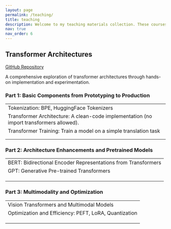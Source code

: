 ```yaml
---
layout: page
permalink: /teaching/
title: teaching
description: Welcome to my teaching materials collection. These courses are currently under development and will be continuously updated with new content and resources.
nav: true
nav_order: 6
---
```


<div class="course-container" markdown="1">
  <div class="course-card">
    <h2>Transformer Architectures</h2>
    <p><a href="https://github.com/xmarva/transformer-architectures"><i class="fab fa-github"></i> GitHub Repository</a></p>
    <p class="course-description">A comprehensive exploration of transformer architectures through hands-on implementation and experimentation.</p>
<div class="course-section">
  <h3>Part 1: Basic Components from Prototyping to Production</h3>
  <table class="table">
    <tbody>
      <tr>
        <td>Tokenization: BPE, HuggingFace Tokenizers</td>
      </tr>
      <tr>
        <td>Transformer Architecture: A clean-code implementation (no import transformers allowed).</td>
      </tr>
      <tr>
        <td>Transformer Training: Train a model on a simple translation task</td>
      </tr>
      <tr>
        <td></td>
      </tr>
      <tr>
        <td></td>
      </tr>
    </tbody>
  </table>
</div>

<div class="course-section">
  <h3>Part 2: Architecture Enhancements and Pretrained Models</h3>
  <table class="table">
    <tbody>
      <tr>
        <td>BERT: Bidirectional Encoder Representations from Transformers</td>
      </tr>
      <tr>
        <td>GPT: Generative Pre-trained Transformers</td>
      </tr>
      <tr>
        <td></td>
      </tr>
      <tr>
        <td></td>
      </tr>
      <tr>
        <td></td>
      </tr>
    </tbody>
  </table>
</div>

<div class="course-section">
  <h3>Part 3: Multimodality and Optimization</h3>
  <table class="table">
    <tbody>
      <tr>
        <td>Vision Transformers and Multimodal Models</td>
      </tr>
      <tr>
        <td>Optimization and Efficiency: PEFT, LoRA, Quantization</td>
      </tr>
      <tr>
        <td></td>
      </tr>
      <tr>
        <td></td>
      </tr>
      <tr>
        <td></td>
      </tr>
    </tbody>
  </table>
</div>
  </div>
</div>
<!-- Add this CSS to your _sass or assets/css file -->
<style>
.course-container {
  margin-bottom: 3rem;
}

.course-card {
  background-color: var(--global-bg-color);
  border-radius: 8px;
  box-shadow: 0 4px 12px rgba(0, 0, 0, 0.08);
  padding: 2rem;
  margin-bottom: 2rem;
  transition: box-shadow 0.3s ease;
  color: var(--global-text-color);
}

.course-card:hover {
  box-shadow: 0 6px 16px rgba(0, 0, 0, 0.12);
}

.course-card h2 {
  margin-top: 0;
  border-bottom: 1px solid var(--global-divider-color);
  padding-bottom: 0.75rem;
  color: var(--global-theme-color);
}

.course-description {
  color: var(--global-text-color-light);
  font-size: 1.1rem;
  margin-bottom: 1.5rem;
  line-height: 1.6;
}

.course-section {
  margin-top: 1.5rem;
  background-color: var(--global-code-bg-color);
  border-radius: 6px;
  padding: 1.5rem;
  margin-bottom: 1.5rem;
}

.course-section h3 {
  margin-top: 0;
  font-size: 1.3rem;
  color: var(--global-theme-color);
}

.table {
  width: 100%;
  border-collapse: collapse;
  margin-top: 1rem;
}

.table td {
  padding: 0.85rem 1rem;
  border-bottom: 1px solid var(--global-divider-color);
  font-size: 1rem;
}

.table tbody tr:last-child td {
  border-bottom: none;
}

.table tbody tr:hover {
  background-color: rgba(0, 0, 0, 0.02);
}
</style>